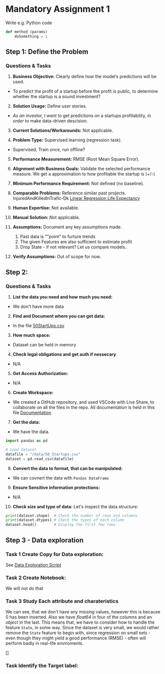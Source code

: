 # Mandatory Assignment 1

Write e.g. Python code 
```python
def method (params)
    doSomething = 1

```


## Step 1: Define the Problem

### Questions & Tasks

1. **Business Objective:** Clearly define how the model’s predictions will be used.
- To predict the profit of a startup before the profit is public, to determine whether the startup is a sound investment?

2. **Solution Usage:** Define user stories.
- *As an* investor, *I want to* get predictions on a startups profitability, *in order to* make data-driven descision.

3. **Current Solutions/Workarounds:** Not applicable.

4. **Problem Type:** Supervised learning (regression task).
- Supervised, Train once, run offline?

5. **Performance Measurement:** 
RMSE (Root Mean Square Error).

6. **Alignment with Business Goals:** Validate the selected performance measure.
We get a approximation to how profitable the startup is (+/-)

7. **Minimum Performance Requirement:** Not defined (no baseline).

8. **Comparable Problems:** Reference similar past projects.
InjuredAndKilledInTrafic-Dk 
[Linear Regression Life Expectancy](https://github.com/jpandersen61/Machine-Learning/blob/main/Linear_Regression_Lifeexpectancy_Solution.ipynb)

9. **Human Expertise:** Not available.

10. **Manual Solution:** Not applicable.

11. **Assumptions:** Document any key assumptions made.
    1. Past data is ""point" to furture trends
    2. The given Features are also sufficient to estimate profit
    3. Drop State - if not relevant? Let us compare models..

12. **Verify Assumptions:** Out of scope for now.

## Step 2: 

### Questions & Tasks

1. **List the data you need and how much you need:**
- We don't have more data

2. **Find and Document where you can get data:**
- In the file [50StartUps.csv](/data/50_Startups.csv)

3. **How much space:**
- Dataset can be held in memory

4. **Check legal obligations and get auth if nessecary**
- N/A

5. **Get Access Authorization:**
- N/A

6. **Create Workspace:**
- We created a GitHub repository, and used VSCode with Live Share, to collaborate on all the files in the repo. All documentation is held in this file [Documentation](/documentation/documentation.md)

7. **Get the data:**
- We have the data.

```python
import pandas as pd

# Load dataset
datafile = "/data/50_Startups.csv"
dataset = pd.read_csv(datafile)
```

8. **Convert the data to format, that can be manipulated:**
- We can covnert the data with `Pandas DataFrame`

9. **Ensure Sensitive information protections:**
- N/A

10. **Check size and type of data:**
Let's inspect the data structure:

```python
print(dataset.shape)  # Check the number of rows and columns
print(dataset.dtypes) # Check the types of each column
dataset.head()        # Display the first few rows
```

## **Step 3 - Data exploration**

### **Task 1 Create Copy for Data exploration:**
See [Data Exploration Script](/src/data_exploration.py)

### **Task 2 Create Notebook:**
We will not do that

### **Task 3 Study Each attribute and charateristics**
We can see, that we don't have any *missing* values, however this is because 0 has been inserted. Also we have *float64* in four of the columns and an *object* in the last.
This means that, we have to consider how to handle the feature `State`, in some way. Since the dataset is very small, we would rather remove the `State` feature to begin with, since regression on small sets - even though they might yield a good performance (RMSE) - often will perform badly in real-life enviroments.

[]

### **Task Identify the Target label:**
